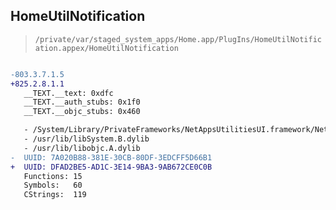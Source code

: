 ## HomeUtilNotification

> `/private/var/staged_system_apps/Home.app/PlugIns/HomeUtilNotification.appex/HomeUtilNotification`

```diff

-803.3.7.1.5
+825.2.8.1.1
   __TEXT.__text: 0xdfc
   __TEXT.__auth_stubs: 0x1f0
   __TEXT.__objc_stubs: 0x460

   - /System/Library/PrivateFrameworks/NetAppsUtilitiesUI.framework/NetAppsUtilitiesUI
   - /usr/lib/libSystem.B.dylib
   - /usr/lib/libobjc.A.dylib
-  UUID: 7A020B88-381E-30CB-80DF-3EDCFF5D66B1
+  UUID: DFAD2BE5-AD1C-3E14-9BA3-9AB672CE0C0B
   Functions: 15
   Symbols:   60
   CStrings:  119

```

